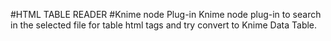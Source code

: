 #HTML TABLE READER
#Knime node Plug-in
Knime node plug-in to search in the selected file for table html tags and try convert to Knime Data Table.
